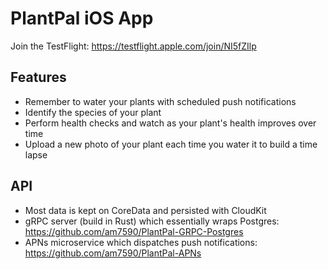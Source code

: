 # PlantPal iOS App
Join the TestFlight: https://testflight.apple.com/join/NI5fZIlp

## Features
- Remember to water your plants with scheduled push notifications
- Identify the species of your plant
- Perform health checks and watch as your plant's health improves over time
- Upload a new photo of your plant each time you water it to build a time lapse

## API
- Most data is kept on CoreData and persisted with CloudKit
- gRPC server (build in Rust) which essentially wraps Postgres: https://github.com/am7590/PlantPal-GRPC-Postgres
- APNs microservice which dispatches push notifications: https://github.com/am7590/PlantPal-APNs
